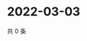 # 2022-03-03

共 0 条

<!-- BEGIN WEIBO -->
<!-- 最后更新时间 Thu Mar 03 2022 15:01:05 GMT+0800 (China Standard Time) -->

<!-- END WEIBO -->
